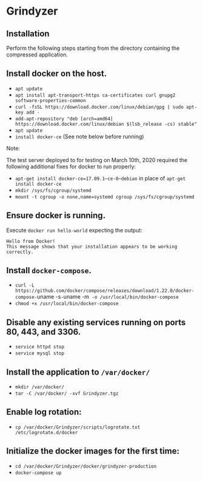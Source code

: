 # Grindyzer

## Installation

Perform the following steps starting from the directory containing the compressed application.

## Install docker on the host.
- `apt update`
- `apt install apt-transport-https ca-certificates curl gnupg2 software-properties-common`
- `curl -fsSL https://download.docker.com/linux/debian/gpg | sudo apt-key add -`
- `add-apt-repository "deb [arch=amd64] https://download.docker.com/linux/debian $(lsb_release -cs) stable"`
- `apt update`
- `install docker-ce` (See note below before running)


Note: 

The test server deployed to for testing on March 10th, 2020 required the following additional fixes for docker to run properly:
	
- `apt-get install docker-ce=17.09.1~ce-0~debian` in place of `apt-get install docker-ce`
- `mkdir /sys/fs/cgroup/systemd`
- `mount -t cgroup -o none,name=systemd cgroup /sys/fs/cgroup/systemd`

## Ensure docker is running.
	
Execute `docker run hello-world` expecting the output:
```
Hello from Docker!
This message shows that your installation appears to be working correctly.
```


## Install `docker-compose`. 

- `curl -L https://github.com/docker/compose/releases/download/1.22.0/docker-compose-`uname -s`-`uname -m` -o /usr/local/bin/docker-compose`
- `chmod +x /usr/local/bin/docker-compose`


## Disable any existing services running on ports 80, 443, and 3306.

- `service httpd stop`
- `service mysql stop`

## Install the application to `/var/docker/`

- `mkdir /var/docker/`
- `tar -C /var/docker/ -xvf Grindyzer.tgz`

## Enable log rotation:

- `cp /var/docker/Grindyzer/scripts/logrotate.txt /etc/logrotate.d/docker`

## Initialize the docker images for the first time:

- `cd /var/docker/Grindyzer/docker/grindyzer-production`
- `docker-compose up`
